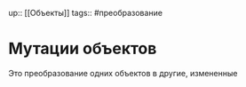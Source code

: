 up:: [[Объекты]]
tags:: #преобразование

# Мутации объектов

Это преобразование одних объектов в другие, измененные